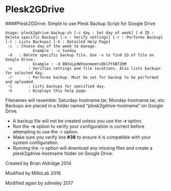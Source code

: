 # Plesk2GDrive
####Plesk2GDrive: Simple to use Plesk Backup Script for Google Drive
```
Usage: plesk2gdrive-backup.sh [-c day : Set day of week] [-d ID : Delete specific Backup] [-v : Verify settings] [-r : Performs Backup] [-l : Lists Backups] [-h : Detailed Help Page]
 -c  : Choose day of the week to manage.
            Example : -c Sunday
 -d   : Delete specific backup file. Use -v to find ID of file on Google Drive.
            Example : -d 0B3oLpdWVoonmemtxQklFYXBTZHM
 -v       : Verifies settings and file locations. Also lists backups for selected day.
 -r       : Performs backup. Must be set for backup to be performed and uploaded.
 -l       : Lists backups for specified day.
 -h       : Displays this help page.
```
Filenames will resemble: Saturday-hostname.tar, Monday-hostname.tar, etc.
Backups are placed in a folder named “plesk2gdrive-hostname” on Google Drive.

- A backup file will not be created unless you use the **-r** option.
- Run the **-v** option to verify your configuration is correct before attempting to use the -r option.
- Make sure you verify line **#38** to ensure it is compatible with your system configuration. 
- Running the -v option will download any missing files and create a plesk2gdrive-hostname folder on Google Drive.


Created by Brian Aldridge 2014

Modified by MilloLab 2016

Modified again by sdineley 2017
